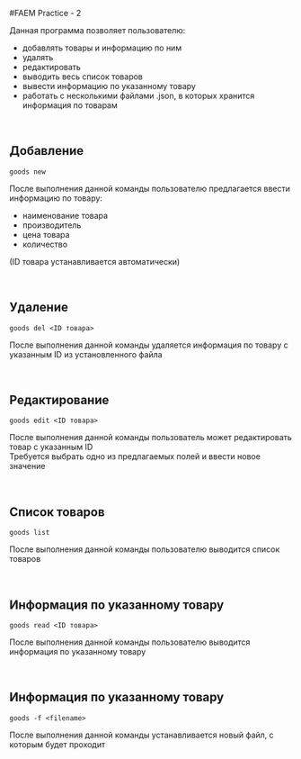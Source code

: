 #FAEM Practice - 2

Данная программа позволяет пользователю:
- добавлять товары и информацию по ним
- удалять
- редактировать
- выводить весь список товаров
- вывести информацию по указанному товару
- работать с несколькими файлами .json, в которых хранится информация по товарам

<br/>

Добавление
-
`goods new`

После выполнения данной команды пользователю предлагается ввести информацию по товару:
- наименование товара
- производитель
- цена товара
- количество

(ID товара устанавливается автоматически)

<br/>

Удаление 
-
`goods del <ID товара>`

После выполнения данной команды удаляется информация по товару с указанным ID из установленного файла

<br/>

Редактирование
-
`goods edit <ID товара>`

После выполнения данной команды пользователь может редактировать товар с указанным ID<br/>
Требуется выбрать одно из предлагаемых полей и ввести новое значение

<br/>

Список товаров
-
`goods list`

После выполнения данной команды пользователю выводится список товаров

<br/>

Информация по указанному товару
-
`goods read <ID товара>`

После выполнения данной команды пользователю выводится информация по указанному товару

<br/>

Информация по указанному товару
-
`goods -f <filename>`

После выполнения данной команды устанавливается новый файл, с которым будет проходит
